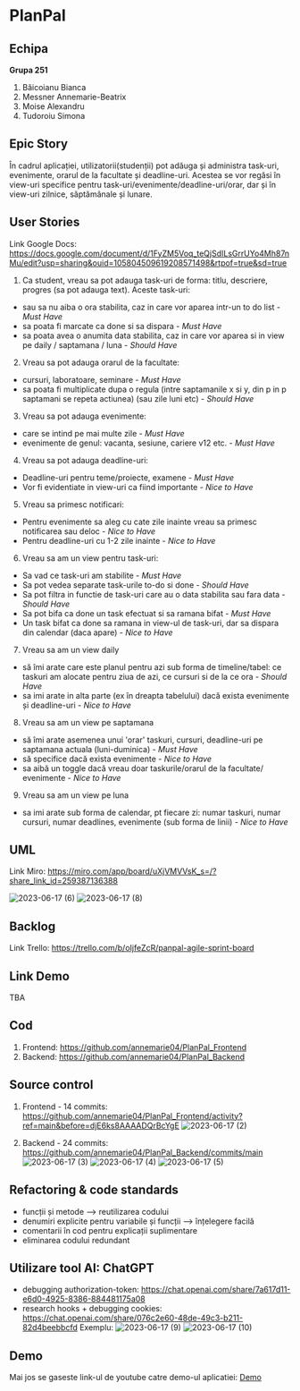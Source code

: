 # PlanPal
## Echipa
**Grupa 251**
1. Băicoianu Bianca
2. Messner Annemarie-Beatrix
3. Moise Alexandru
4. Tudoroiu Simona


## Epic Story
În cadrul aplicației, utilizatorii(studenții) pot adăuga și administra task-uri, evenimente, orarul de la facultate și deadline-uri. Acestea se vor regăsi în view-uri specifice pentru task-uri/evenimente/deadline-uri/orar, dar și în view-uri zilnice, săptămânale și lunare.

## User Stories
Link Google Docs: https://docs.google.com/document/d/1FyZM5Voq_teQjSdILsGrrUYo4Mh87nMu/edit?usp=sharing&ouid=105804509619208571498&rtpof=true&sd=true

1. Ca student, vreau sa pot adauga task-uri de forma: titlu, descriere, progres (sa pot adauga text). Aceste task-uri:
- sau sa nu aiba o ora stabilita, caz in care vor aparea intr-un to do list - *Must Have*
- sa poata fi marcate ca done si sa dispara - *Must Have*
- sa poata avea o anumita data stabilita, caz in care vor aparea si in view pe daily / saptamana / luna - *Should Have*

2. Vreau sa pot adauga orarul de la facultate:
- cursuri, laboratoare, seminare  - *Must Have*
- sa poata fi multiplicate dupa o regula (intre saptamanile x si y, din p in p saptamani se repeta actiunea) (sau zile luni etc) - *Should Have*

3. Vreau sa pot adauga evenimente: 
- care se intind pe mai multe zile  - *Must Have*
- evenimente de genul: vacanta, sesiune, cariere v12 etc.  - *Must Have*

4. Vreau sa pot adauga deadline-uri:
- Deadline-uri pentru teme/proiecte, examene  - *Must Have*
- Vor fi evidentiate in view-uri ca fiind importante  - *Nice to Have*

5. Vreau sa primesc notificari:
- Pentru evenimente sa aleg cu cate zile inainte vreau sa primesc notificarea sau deloc  - *Nice to Have*
- Pentru deadline-uri cu 1-2 zile inainte  - *Nice to Have*

6. Vreau sa am un view pentru task-uri:
- Sa vad ce task-uri am stabilite  - *Must Have*
- Sa pot vedea separate task-urile to-do si done - *Should Have*
- Sa pot filtra in functie de task-uri care au o data stabilita sau fara data - *Should Have*
- Sa pot bifa ca done un task efectuat si sa ramana bifat  - *Must Have*
- Un task bifat ca done sa ramana in view-ul de task-uri, dar sa dispara din calendar (daca apare)  - *Nice to Have*

7. Vreau sa am un view daily 
- să îmi arate care este planul pentru azi sub forma de timeline/tabel: ce taskuri am alocate pentru ziua de azi, ce cursuri si de la ce ora - *Should Have*
- sa imi arate in alta parte (ex în dreapta tabelului) dacă exista evenimente și deadline-uri  - *Nice to Have*

8. Vreau sa am un view pe saptamana
- să îmi arate asemenea unui 'orar' taskuri, cursuri, deadline-uri pe saptamana actuala (luni-duminica)  - *Must Have*
- să specifice dacă exista evenimente  - *Nice to Have*
- sa aibă un toggle dacă vreau doar taskurile/orarul de la facultate/ evenimente - *Nice to Have*

9. Vreau sa am un view pe luna
- sa imi arate sub forma de calendar, pt fiecare zi: numar taskuri, numar cursuri, numar deadlines, evenimente (sub forma de linii)  - *Nice to Have*

## UML
Link Miro: https://miro.com/app/board/uXjVMVVsK_s=/?share_link_id=259387136388

![2023-06-17 (6)](https://github.com/annemarie04/PlanPal/assets/95134928/dc9b64ed-b4bc-4cf3-8470-ab3893c623d7)
![2023-06-17 (8)](https://github.com/annemarie04/PlanPal/assets/95134928/89dd57a9-4452-47a5-804b-78a75d62980e)


## Backlog
Link Trello: https://trello.com/b/oIjfeZcR/panpal-agile-sprint-board

## Link Demo
TBA

## Cod
1. Frontend: https://github.com/annemarie04/PlanPal_Frontend
2. Backend: https://github.com/annemarie04/PlanPal_Backend

## Source control
1. Frontend - 14 commits: https://github.com/annemarie04/PlanPal_Frontend/activity?ref=main&before=djE6ks8AAAADQrBcYgE
![2023-06-17 (2)](https://github.com/annemarie04/PlanPal/assets/95134928/b8ace807-c776-456c-8cf7-5131bcc0d6c6)

2. Backend - 24 commits: https://github.com/annemarie04/PlanPal_Backend/commits/main
![2023-06-17 (3)](https://github.com/annemarie04/PlanPal/assets/95134928/3448efd8-9852-499d-a87f-ffe242d8fcce)
![2023-06-17 (4)](https://github.com/annemarie04/PlanPal/assets/95134928/038024fc-b5e6-49e0-bf57-d66c7ed34bc6)
![2023-06-17 (5)](https://github.com/annemarie04/PlanPal/assets/95134928/84158abc-a706-4839-8c4e-1d7a59564985)

## Refactoring & code standards
- funcții și metode --> reutilizarea codului
- denumiri explicite pentru variabile și funcții --> înțelegere facilă
- comentarii în cod pentru explicații suplimentare
- eliminarea codului redundant
  
## Utilizare tool AI: ChatGPT
- debugging authorization-token: https://chat.openai.com/share/7a617d11-e6d0-4925-8386-884481175a08
- research hooks + debugging cookies: https://chat.openai.com/share/076c2e60-48de-49c3-b211-82d4beebbcfd
Exemplu:
![2023-06-17 (9)](https://github.com/annemarie04/PlanPal/assets/95134928/c9c9361d-cc0c-4687-ac0e-df427e92b44c)
![2023-06-17 (10)](https://github.com/annemarie04/PlanPal/assets/95134928/a9167c72-a751-4a19-9a08-b8ca31c5627e)

## Demo
Mai jos se gaseste link-ul de youtube catre demo-ul aplicatiei:
[Demo](https://youtu.be/dhxeRauvJbs)
